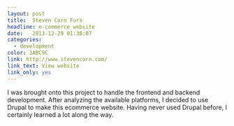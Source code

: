 ```yaml
---
layout: post
title:  Steven Corn Furs
headline: e-commerce website
date:   2013-12-29 01:38:07
categories:
  - development
color: 1ABC9C
link: http://www.stevencorn.com/
link_text: View website
link_only: yes
---
```

I was brought onto this project to handle the frontend and backend development. After analyzing the available platforms, I decided to use Drupal to make this ecommerce website. Having never used Drupal before, I certainly learned a lot along the way.
